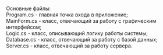 Основные файлы:  
  Program.cs - главная точка входа в приложение;  
  MainForm.cs - класс, отвечающий за работу с графическим интерфейсом;  
  Logic.cs - класс, описывающий логику работы системы;  
  Database.cs - класс, отвечающий за работу с базой данных;  
  Server.cs - класс, отвечающий за работу сервера.
